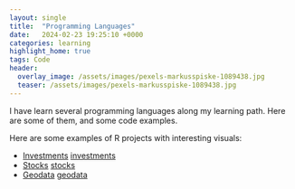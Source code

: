 ```yaml
---
layout: single
title:  "Programming Languages"
date:   2024-02-23 19:25:10 +0000
categories: learning
highlight_home: true
tags: Code
header:
  overlay_image: /assets/images/pexels-markusspiske-1089438.jpg
  teaser: /assets/images/pexels-markusspiske-1089438.jpg
---
```




I have learn several programming languages along my learning path. Here are some of them, and some code examples.

Here are some examples of R projects with interesting visuals:
- [Investments] [investments]
- [Stocks] [stocks]
- [Geodata] [geodata]

[investments]: https://shiny.byui.edu/connect/#/apps/e4a14775-df32-4e1a-9b5d-623b2253f609/access 
[stocks]: https://shiny.byui.edu/connect/#/apps/c18944f2-a937-42e9-af92-6f28ea3f6ac3/access 
[geodata]: https://carlosdgerez.github.io/Rproject/